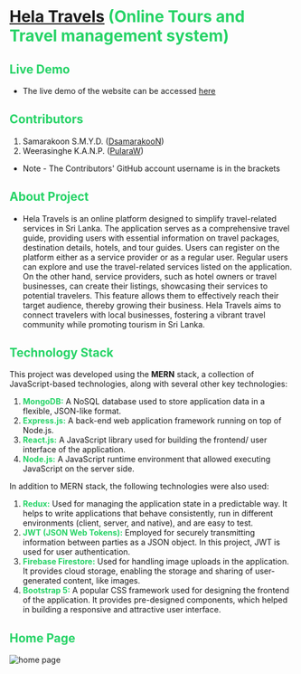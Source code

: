 # <span style="color: #25D366">[Hela Travels](https://hela-travels.vercel.app/) (Online Tours and Travel management system)</span>

## <span style="color: #25D366"> Live Demo</span>
- The live demo of the website can be accessed [here](https://hela-travels.vercel.app/)

## <span style="color: #25D366">Contributors</span> 
1. Samarakoon S.M.Y.D. ([DsamarakooN](https://github.com/DsamarakooN))
2. Weerasinghe K.A.N.P. ([PularaW](https://github.com/PularaW))

- Note - The Contributors' GitHub account username is in the brackets 

## <span style="color: #25D366">About Project</span>

- Hela Travels is an online platform designed to simplify travel-related services in Sri Lanka. The application serves as a comprehensive travel guide, providing users with essential information on travel packages, destination details, hotels, and tour guides. Users can register on the platform either as a service provider or as a regular user. Regular users can explore and use the travel-related services listed on the application. On the other hand, service providers, such as hotel owners or travel businesses, can create their listings, showcasing their services to potential travelers. This feature allows them to effectively reach their target audience, thereby growing their business. Hela Travels aims to connect travelers with local businesses, fostering a vibrant travel community while promoting tourism in Sri Lanka.

## <span style="color: #25D366">Technology Stack</span>

This project was developed using the **MERN** stack, a collection of JavaScript-based technologies, along with several other key technologies:

1. <span style="color: #25D366">**MongoDB:** </span>A NoSQL database used to store application data in a flexible, JSON-like format.
2. <span style="color: #25D366">**Express.js:**</span> A back-end web application framework running on top of Node.js.
3. <span style="color: #25D366">**React.js:**</span> A JavaScript library used for building the frontend/ user interface of the application.
4. <span style="color: #25D366">**Node.js:**</span> A JavaScript runtime environment that allowed executing JavaScript on the server side.

In addition to MERN stack, the following technologies were also used:

1. <span style="color: #25D366">**Redux:**</span> Used for managing the application state in a predictable way. It helps to write applications that behave consistently, run in different environments (client, server, and native), and are easy to test.
2. <span style="color: #25D366">**JWT (JSON Web Tokens):**</span> Employed for securely transmitting information between parties as a JSON object. In this project, JWT is used for user authentication.
3. <span style="color: #25D366">**Firebase Firestore:**</span> Used for handling image uploads in the application. It provides cloud storage, enabling the storage and sharing of user-generated content, like images.
4. <span style="color: #25D366">**Bootstrap 5:**</span> A popular CSS framework used for designing the frontend of the application. It provides pre-designed components, which helped in building a responsive and attractive user interface.


## <span style="color: #25D366">Home Page</span>
<img src="https://firebasestorage.googleapis.com/v0/b/foodies-uploads.appspot.com/o/images%2FHela_travels_home.png?alt=media&token=13adb801-9cbd-4fc0-b122-e9bc31830766" alt='home page'>